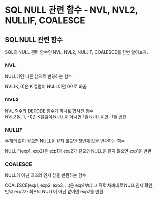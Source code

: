 # SQL NULL 관련 함수 - NVL, NVL2, NULLIF, COALESCE

## SQL NULL 관련 함수
SQL의 NULL 관련 함수인 NVL, NVL2, NULLIF, COALESCE를 한번 알아보자.

### NVL
NULL이면 다른 값으로 변경하는 함수
  
NVL(K, 0)은 K 컬럼이 NULL이면 0으로 바꿈

### NVL2
NVL 함수와 DECODE 함수가 하나로 합쳐진 함수  
NVL2(K, 1, -1)은 K컬럼이 NULL이 아니면 1을 NULL이면 -1을 반환

### NULLIF
두개의 값이 같으면 NULL을 같지 않으면 첫번째 값을 반환하는 함수  
  
NULLIF(exp1, exp2)은 exp1과 exp2가 같으면 NULL을 같지 않으면 exp1을 반환

### COALESCE
NULL이 아닌 최초의 인자 값을 반환하는 함수
  
COALESCE(exp1, exp2, exp3, ...)은 exp1부터 그 뒤로 차례대로 NULL인지 확인, 만약 exp2가 최초의 NULL이 아닌 값이면 exp2를 반환